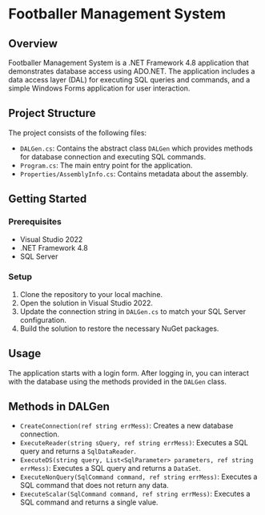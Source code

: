 # Footballer Management System

## Overview
Footballer Management System is a .NET Framework 4.8 application that demonstrates database access using ADO.NET. The application includes a data access layer (DAL) for executing SQL queries and commands, and a simple Windows Forms application for user interaction.

## Project Structure
The project consists of the following files:

- `DALGen.cs`: Contains the abstract class `DALGen` which provides methods for database connection and executing SQL commands.
- `Program.cs`: The main entry point for the application.
- `Properties/AssemblyInfo.cs`: Contains metadata about the assembly.

## Getting Started

### Prerequisites
- Visual Studio 2022
- .NET Framework 4.8
- SQL Server

### Setup
1. Clone the repository to your local machine.
2. Open the solution in Visual Studio 2022.
3. Update the connection string in `DALGen.cs` to match your SQL Server configuration.
4. Build the solution to restore the necessary NuGet packages.

## Usage
The application starts with a login form. After logging in, you can interact with the database using the methods provided in the `DALGen` class.

## Methods in DALGen
- `CreateConnection(ref string errMess)`: Creates a new database connection.
- `ExecuteReader(string sQuery, ref string errMess)`: Executes a SQL query and returns a `SqlDataReader`.
- `ExecuteDS(string query, List<SqlParameter> parameters, ref string errMess)`: Executes a SQL query and returns a `DataSet`.
- `ExecuteNonQuery(SqlCommand command, ref string errMess)`: Executes a SQL command that does not return any data.
- `ExecuteScalar(SqlCommand command, ref string errMess)`: Executes a SQL command and returns a single value.
